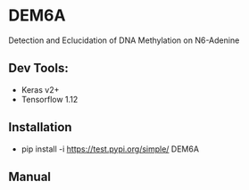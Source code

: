 # DEM6A

Detection and Eclucidation of DNA Methylation on N6-Adenine

## Dev Tools:
- Keras v2+
- Tensorflow 1.12
    
## Installation
- pip install -i https://test.pypi.org/simple/ DEM6A

## Manual
    



